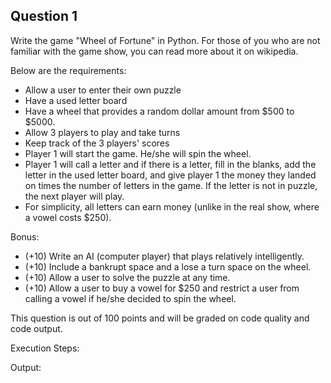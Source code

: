 ## Question 1

Write the game "Wheel of Fortune" in Python. For those of you who are not familiar with the game show, you can read more about it on wikipedia.

Below are the requirements:
- Allow a user to enter their own puzzle
- Have a used letter board
- Have a wheel that provides a random dollar amount from $500 to $5000.
- Allow 3 players to play and take turns
- Keep track of the 3 players' scores
- Player 1 will start the game. He/she will spin the wheel.
- Player 1 will call a letter and if there is a letter, fill in the blanks, add the letter in the used letter board, and give player 1 the money they landed on times the number of letters in the game. If the letter is not in puzzle, the next player will play.
- For simplicity, all letters can earn money (unlike in the real show, where a vowel costs $250).

Bonus:
- (+10) Write an AI (computer player) that plays relatively intelligently.
- (+10) Include a bankrupt space and a lose a turn space on the wheel.
- (+10) Allow a user to solve the puzzle at any time.
- (+10) Allow a user to buy a vowel for $250 and restrict a user from calling a vowel if he/she decided to spin the wheel.

This question is out of 100 points and will be graded on code quality and code output.

Execution Steps: 

Output:
